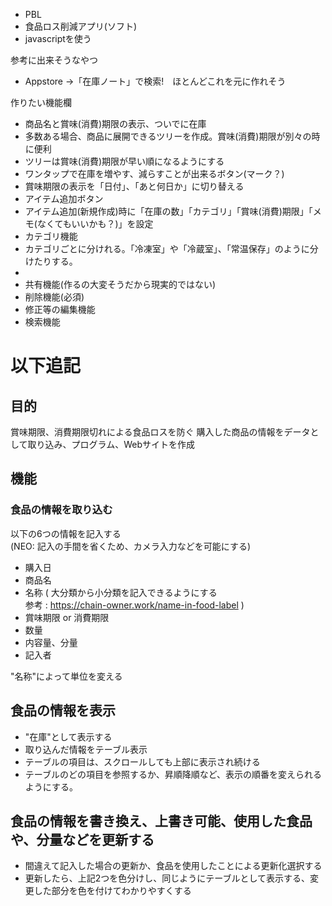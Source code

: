 - PBL
- 食品ロス削減アプリ(ソフト)
- javascriptを使う

参考に出来そうなやつ
- Appstore →「在庫ノート」で検索!　ほとんどこれを元に作れそう

作りたい機能欄
- 商品名と賞味(消費)期限の表示、ついでに在庫
- 多数ある場合、商品に展開できるツリーを作成。賞味(消費)期限が別々の時に便利
- ツリーは賞味(消費)期限が早い順になるようにする
- ワンタップで在庫を増やす、減らすことが出来るボタン(マーク？)
- 賞味期限の表示を「日付」、「あと何日か」に切り替える
- アイテム追加ボタン
- アイテム追加(新規作成)時に「在庫の数」「カテゴリ」「賞味(消費)期限」「メモ(なくてもいいかも？)」を設定
- カテゴリ機能
- カテゴリごとに分けれる。「冷凍室」や「冷蔵室」、「常温保存」のように分けたりする。
- 
- 共有機能(作るの大変そうだから現実的ではない)
- 削除機能(必須)
- 修正等の編集機能
- 検索機能

# __以下追記__ 
## 目的

賞味期限、消費期限切れによる食品ロスを防ぐ
購入した商品の情報をデータとして取り込み、プログラム、Webサイトを作成

## 機能
### 食品の情報を取り込む
以下の6つの情報を記入する  
(NEO: 記入の手間を省くため、カメラ入力などを可能にする)

- 購入日
- 商品名
- 名称  ( 大分類から小分類を記入できるようにする  
参考 : https://chain-owner.work/name-in-food-label )  
- 賞味期限 or 消費期限
- 数量
- 内容量、分量
- 記入者

"名称"によって単位を変える

## 食品の情報を表示
- "在庫"として表示する
- 取り込んだ情報をテーブル表示
- テーブルの項目は、スクロールしても上部に表示され続ける
- テーブルのどの項目を参照するか、昇順降順など、表示の順番を変えられるようにする。


## 食品の情報を書き換え、上書き可能、使用した食品や、分量などを更新する
- 間違えて記入した場合の更新か、食品を使用したことによる更新化選択する
- 更新したら、上記2つを色分けし、同じようにテーブルとして表示する、変更した部分を色を付けてわかりやすくする